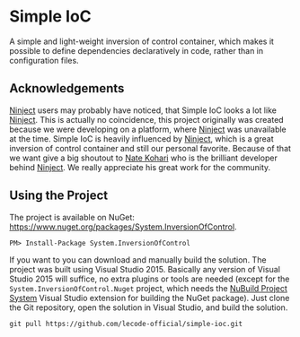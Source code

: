 # Simple IoC

A simple and light-weight inversion of control container, which makes it possible to define dependencies declaratively in code, rather than in configuration files.

## Acknowledgements

[Ninject](http://www.ninject.org/) users may probably have noticed, that Simple IoC looks a lot like [Ninject](http://www.ninject.org/). This is actually no coincidence,
this project originally was created because we were developing on a platform, where [Ninject](http://www.ninject.org/) was unavailable at the time. Simple IoC is
heavily influenced by [Ninject](http://www.ninject.org/), which is a great inversion of control container and still our personal favorite. Because of that we want give
a big shoutout to [Nate Kohari](http://nate.io/) who is the brilliant developer behind [Ninject](http://www.ninject.org/). We really appreciate his great work for the community.

## Using the Project

The project is available on NuGet: https://www.nuget.org/packages/System.InversionOfControl.

```batch
PM> Install-Package System.InversionOfControl
```

If you want to you can download and manually build the solution. The project was built using Visual Studio 2015. Basically any version of Visual Studio 2015 will
suffice, no extra plugins or tools are needed (except for the `System.InversionOfControl.Nuget` project, which needs the
[NuBuild Project System](https://visualstudiogallery.msdn.microsoft.com/3efbfdea-7d51-4d45-a954-74a2df51c5d0) Visual Studio extension for building the NuGet
package). Just clone the Git repository, open the solution in Visual Studio, and build the solution.

```batch
git pull https://github.com/lecode-official/simple-ioc.git
```